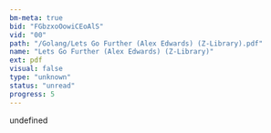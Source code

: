 ```yaml
---
bm-meta: true
bid: "FGbzxoOowiCEoAlS"
vid: "00"
path: "/Golang/Lets Go Further (Alex Edwards) (Z-Library).pdf"
name: "Lets Go Further (Alex Edwards) (Z-Library)"
ext: pdf
visual: false
type: "unknown"
status: "unread"
progress: 5
---
```

undefined